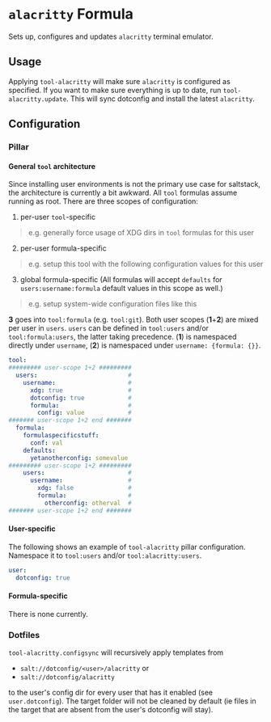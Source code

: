 # `alacritty` Formula
Sets up, configures and updates `alacritty` terminal emulator.

## Usage
Applying `tool-alacritty` will make sure `alacritty` is configured as specified. If you want to make sure everything is up to date, run `tool-alacritty.update`. This will sync dotconfig and install the latest `alacritty`.

## Configuration
### Pillar
#### General `tool` architecture
Since installing user environments is not the primary use case for saltstack, the architecture is currently a bit awkward. All `tool` formulas assume running as root. There are three scopes of configuration:
1. per-user `tool`-specific
  > e.g. generally force usage of XDG dirs in `tool` formulas for this user
2. per-user formula-specific
  > e.g. setup this tool with the following configuration values for this user
3. global formula-specific (All formulas will accept `defaults` for `users:username:formula` default values in this scope as well.)
  > e.g. setup system-wide configuration files like this

**3** goes into `tool:formula` (e.g. `tool:git`). Both user scopes (**1**+**2**) are mixed per user in `users`. `users` can be defined in `tool:users` and/or `tool:formula:users`, the latter taking precedence. (**1**) is namespaced directly under `username`, (**2**) is namespaced under `username: {formula: {}}`.

```yaml
tool:
######### user-scope 1+2 #########
  users:                         #
    username:                    #
      xdg: true                  #
      dotconfig: true            #
      formula:                   #
        config: value            #
####### user-scope 1+2 end #######
  formula:
    formulaspecificstuff:
      conf: val
    defaults:
      yetanotherconfig: somevalue
######### user-scope 1+2 #########
    users:                       #
      username:                  #
        xdg: false               #
        formula:                 #
          otherconfig: otherval  #
####### user-scope 1+2 end #######
```


#### User-specific
The following shows an example of `tool-alacritty` pillar configuration. Namespace it to `tool:users` and/or `tool:alacritty:users`.
```yaml
user:
  dotconfig: true
```

#### Formula-specific
There is none currently.

### Dotfiles
`tool-alacritty.configsync` will recursively apply templates from 

- `salt://dotconfig/<user>/alacritty` or
- `salt://dotconfig/alacritty`

to the user's config dir for every user that has it enabled (see `user.dotconfig`). The target folder will not be cleaned by default (ie files in the target that are absent from the user's dotconfig will stay).
